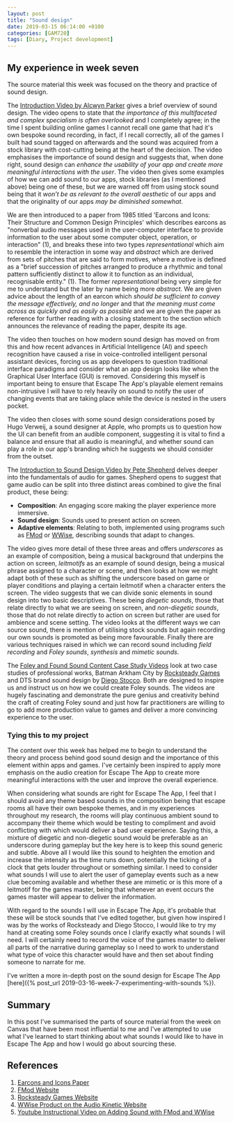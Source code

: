 ```yaml
---
layout: post
title: "Sound design"
date: 2019-03-15 06:14:00 +0100
categories: [GAM720]
tags: [Diary, Project development]
---
```


## My experience in week seven

The source material this week was focused on the theory and practice of sound design.

The [Introduction Video by Alcwyn Parker](https://falmouthflexible.instructure.com/courses/296/pages/week-7-introduction?module_item_id=19086) gives a brief overview of sound design. The video opens to state that *the importance of this multifaceted and complex specialism is often overlooked* and I completely agree; in the time I spent building online games I cannot recall one game that had it's own bespoke sound recording, in fact, if I recall correctly, all of the games I built had sound tagged on afterwards and the sound was acquired from a stock library with cost-cutting being at the heart of the decision. The video emphasises the importance of sound design and suggests that, when done right, sound design can *enhance the usability of your app and create more meaningful interactions with the user*. The video then gives some examples of how we can add sound to our apps, stock libraries (as I mentioned above) being one of these, but we are warned off from using stock sound being that it *won’t be as relevant to the overall aesthetic* of our apps and that the originality of our apps *may be diminished somewhat*.

We are then introduced to a paper from 1985 titled 'Earcons and Icons: Their Structure and Common Design Principles' which describes earcons as "nonverbal audio messages used in the user-computer interface to provide information to the user about some computer object, operation, or interaction" (1), and breaks these into two types *representational* which aim to resemble the interaction in some way and *abstract* which are derived from sets of pitches that are said to form motives, where a motive is defined as a "brief succession of pitches arranged to produce a rhythmic and tonal pattern sufficiently distinct to allow it to function as an individual, recognisable entity." (1). The former *representational* being very simple for me to understand but the later by name being more *abstract*. We are given advice about the length of an earcon which *should be sufficient to convey the message effectively, and no longer* and that *the meaning must come across as quickly and as easily as possible* and we are given the paper as reference for further reading with a closing statement to the section which announces the relevance of reading the paper, despite its age.

The video then touches on how modern sound design has moved on from this and how recent advances in Artificial Intelligence (AI) and speech recognition have caused a rise in voice-controlled intelligent personal assistant devices, forcing us as app developers to question traditional interface paradigms and consider what an app design looks like when the Graphical User Interface (GUI) is removed. Considering this myself is important being to ensure that Escape The App's playable element remains non-intrusive I will have to rely heavily on sound to notify the user of changing events that are taking place while the device is nested in the users pocket.

The video then closes with some sound design considerations posed by Hugo Verweij, a sound designer at Apple, who prompts us to question how the UI can benefit from an audible component, suggesting it is vital to find a balance and ensure that all audio is meaningful, and whether sound can play a role in our app's branding which he suggests we should consider from the outset.

The [Introduction to Sound Design Video by Pete Shepherd](https://falmouthflexible.instructure.com/courses/296/pages/week-7-an-introduction-to-sound-design?module_item_id=19090) delves deeper into the fundamentals of audio for games. Shepherd opens to suggest that game audio can be split into three distinct areas combined to give the final product, these being:

- **Composition**: An engaging score making the player experience more immersive.
- **Sound design**: Sounds used to present action on screen.
- **Adaptive elements**: Relating to both, implemented using programs such as [FMod](https://www.fmod.com) or [WWise](https://www.audiokinetic.com/products/wwise), describing sounds that adapt to changes.

The video gives more detail of these three areas and offers *underscores* as an example of composition, being a musical background that underpins the action on screen, *leitmotifs* as an example of sound design, being a musical phrase assigned to a character or scene, and then looks at how we might adapt both of these such as shifting the underscore based on game or player conditions and playing a certain leitmotif when a character enters the screen. The video suggests that we can divide sonic elements in sound design into two basic descriptives. These being *diegetic sounds*, those that relate directly to what we are seeing on screen, and *non-diegetic sounds*, those that do not relate directly to action on screen but rather are used for ambience and scene setting. The video looks at the different ways we can source sound, there is mention of utilising stock sounds but again recording our own sounds is promoted as being more favourable. Finally there are various techniques raised in which we can record sound including *field recording* and *Foley sounds*, *synthesis* and *mimetic sounds*.

The [Foley and Found Sound Content Case Study Videos](https://falmouthflexible.instructure.com/courses/296/pages/week-7-foley-and-found-sound?module_item_id=19091) look at two case studies of professional works, Batman Arkham City by [Rocksteady Games](http://rocksteadyltd.com) and DTS brand sound design by [Diego Stocco](http://www.diegostocco.com). Both are designed to inspire us and instruct us on how we could create Foley sounds. The videos are hugely fascinating and demonstrate the pure genius and creativity behind the craft of creating Foley sound and just how far practitioners are willing to go to add more production value to games and deliver a more convincing experience to the user.

### Tying this to my project

The content over this week has helped me to begin to understand the theory and process behind good sound design and the importance of this element within apps and games. I've certainly been inspired to apply more emphasis on the audio creation for Escape The App to create more meaningful interactions with the user and improve the overall experience.

When considering what sounds are right for Escape The App, I feel that I should avoid any theme based sounds in the composition being that escape rooms all have their own bespoke themes, and in my experiences throughout my research, the rooms will play continuous ambient sound to accompany their theme which would be testing to compliment and avoid conflicting with which would deliver a bad user experience. Saying this, a mixture of diegetic and non-diegetic sound would be preferable as an underscore during gameplay but the key here is to keep this sound generic and subtle. Above all I would like this sound to heighten the emotion and increase the intensity as the time runs down, potentially the ticking of a clock that gets louder throughout or something similar. I need to consider what sounds I will use to alert the user of gameplay events such as a new clue becoming available and whether these are mimetic or is this more of a leitmotif for the games master, being that whenever an event occurs the games master will appear to deliver the information.

With regard to the sounds I will use in Escape The App, it's probable that these will be stock sounds that I've edited together, but given how inspired I was by the works of Rocksteady and Diego Stocco, I would like to try my hand at creating some Foley sounds once I clarify exactly what sounds I will need. I will certainly need to record the voice of the games master to deliver all parts of the narrative during gameplay so I need to work to understand what type of voice this character would have and then set about finding someone to narrate for me.

I've written a more in-depth post on the sound design for Escape The App [here]({% post_url 2019-03-16-week-7-experimenting-with-sounds %}).

## Summary

In this post I've summarised the parts of source material from the week on Canvas that have been most influential to me and I've attempted to use what I've learned to start thinking about what sounds I would like to have in Escape The App and how I would go about sourcing these.

## References

1. [Earcons and Icons Paper](http://www.daimi.au.dk/~dsound/DigitalAudio.dir/Papers/Earcons_and_Icons.pdf)
2. [FMod Website](https://www.fmod.com)
3. [Rocksteady Games Website](http://rocksteadyltd.com)
4. [WWise Product on the Audio Kinetic Website](https://www.audiokinetic.com/products/wwise)
5. [Youtube Instructional Video on Adding Sound with FMod and WWise](https://www.youtube.com/watch?v=S7pL4_yN7RY)
